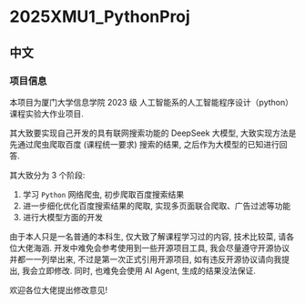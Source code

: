# 2025XMU1_PythonProj

## 中文

### 项目信息

本项目为厦门大学信息学院 2023 级 人工智能系的人工智能程序设计（python）课程实验大作业项目.

其大致要实现自己开发的具有联网搜索功能的 DeepSeek 大模型, 大致实现方法是先通过爬虫爬取百度 (课程统一要求) 搜索的结果, 之后作为大模型的已知进行回答.

其大致分为 3 个阶段:

1. 学习 `Python` 网络爬虫, 初步爬取百度搜索结果
2. 进一步细化优化百度搜索结果的爬取, 实现多页面联合爬取、广告过滤等功能
3. 进行大模型方面的开发

由于本人只是一名普通的本科生, 仅大致了解课程学习过的内容, 技术比较菜, 请各位大佬海涵. 开发中难免会参考使用到一些开源项目工具, 我会尽量遵守开源协议并都一一列举出来, 不过是第一次正式引用开源项目, 如有违反开源协议请向我提出, 我会立即修改. 同时, 也难免会使用 AI Agent, 生成的结果没法保证.

欢迎各位大佬提出修改意见!
